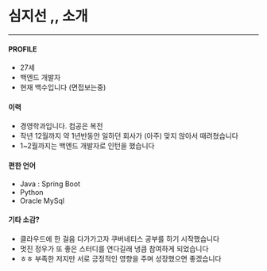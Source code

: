 # 심지선 ,, 소개
---
#### PROFILE
- 27세
- 백엔드 개발자
- 현재 백수입니다 (면접보는중)

#### 이력
- 경영학과입니다. 컴공은 복전
- 작년 12월까지 약 1년반동안 일하던 회사가 (아주) 맞지 않아서 때려쳤습니다
- 1~2월까지는 백엔드 개발자로 인턴을 했습니다

#### 편한 언어
- Java : Spring Boot
- Python
- Oracle MySql

#### 기타 소감?
- 클라우드에 한 걸음 다가가고자 쿠버네티스 공부를 하기 시작했습니다
- 멋진 정우가 또 좋은 스터디를 연다길래 냉큼 참여하게 되었습니다
- ㅎㅎ 부족한 저지만 서로 긍정적인 영향을 주며 성장했으면 좋겠습니다

